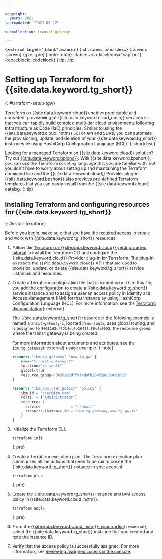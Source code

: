 ```yaml
---

copyright:
  years: 2021
lastupdated: "2021-08-12"

subcollection: transit-gateway

---
```


{:external: target="_blank" .external}
{:shortdesc: .shortdesc}
{:screen: .screen}
{:pre: .pre}
{:note: .note}
{:table: .aria-labeledby="caption"}
{:codeblock: .codeblock}
{:tip: .tip}


# Setting up Terraform for {{site.data.keyword.tg_short}}
{: #terraform-setup-tgw}

Terraform on {{site.data.keyword.cloud}} enables predictable and consistent provisioning of {{site.data.keyword.cloud_notm}} services so that you can rapidly build complex, multi-tier cloud environments following Infrastructure as Code (IaC) principles. Similar to using the {{site.data.keyword.cloud_notm}} CLI or API and SDKs, you can automate the provisioning, update, and deletion of your {{site.data.keyword.tg_short}} instances by using HashiCorp Configuration Language (HCL).
{: shortdesc}

Looking for a managed Terraform on {{site.data.keyword.cloud}} solution? Try out [{{site.data.keyword.bplong}}](/docs/schematics?topic=schematics-getting-started). With {{site.data.keyword.bpshort}}, you can use the Terraform scripting language that you are familiar with, but you don't have to worry about setting up and maintaining the Terraform command line and the {{site.data.keyword.cloud}} Provider plug-in. {{site.data.keyword.bpshort}} also provides pre-defined Terraform templates that you can easily install from the {{site.data.keyword.cloud}} catalog.
{: tip}

## Installing Terraform and configuring resources for {{site.data.keyword.tg_short}}
{: #install-terraform}

Before you begin, make sure that you have the [required access](/docs/transit-gateway?topic=transit-gateway-iam) to create and work with {{site.data.keyword.tg_short}} resources.

1. Follow the [Terraform on {{site.data.keyword.cloud}} getting started tutorial](/docs/ibm-cloud-provider-for-terraform?topic=ibm-cloud-provider-for-terraform-getting-started) to install the Terraform CLI and configure the {{site.data.keyword.cloud}} Provider plug-in for Terraform. The plug-in abstracts the {{site.data.keyword.cloud}} APIs that are used to provision, update, or delete {{site.data.keyword.tg_short}} service instances and resources.
1. Create a Terraform configuration file that is named `main.tf`. In this file, you add the configuration to create a {{site.data.keyword.tg_short}} service instance and to assign a user an access policy in Identity and Access Management (IAM) for that instance by using HashiCorp Configuration Language (HCL). For more information, see the [Terraform documentation](https://www.terraform.io/docs/language/index.html){: external}.

   The {{site.data.keyword.tg_short}} resource in the following example is named `transit-gateway-1`, located in `us-south`, uses global routing, and is assigned to  `30951d2dff914dafb26455a88c0c0092`, the resource group where the transit gateway is being created.

   For more information about arguments and attributes, see the [`ibm_tg_gateway`](https://registry.terraform.io/providers/IBM-Cloud/ibm/latest/docs/resources/tg_gateway){: external} usage example.
   {: note}

   ```terraform
   resource "ibm_tg_gateway" "new_tg_gw" {
       name="transit-gateway-1"
       location="us-south"
       global=true
       resource_group="30951d2dff914dafb26455a88c0c0092"
   }  
      
   resource "ibm_iam_user_policy" "policy" {
       ibm_id = "user@ibm.com"
       roles  = ["Administrator"]
       resources {
         service              = "transit"
         resource_instance_id = "ibm_tg_gateway.new_tg_gw.id"
       }
   }
   ```

1. Initialize the Terraform CLI.

   ```
   terraform init
   ```
   {: pre}

1. Create a Terraform execution plan. The Terraform execution plan summarizes all the actions that need to be run to create the {{site.data.keyword.tg_short}} instance in your account.

   ```
   terraform plan
   ```
   {: pre}

1. Create the {{site.data.keyword.tg_short}} instance and IAM access policy in {{site.data.keyword.cloud_notm}}.

   ```
   terraform apply
   ```
   {: pre}

1. From the [{{site.data.keyword.cloud_notm}} resource list](/resources){: external}, select the {{site.data.keyword.tg_short}} instance that you created and note the instance ID.

1. Verify that the access policy is successfully assigned. For more information, see [Reviewing assigned access in the console](/docs/account?topic=account-assign-access-resources#review-your-access-console).
